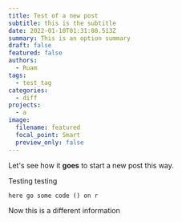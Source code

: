 ```yaml
---
title: Test of a new post
subtitle: this is the subtitle
date: 2022-01-10T01:31:08.513Z
summary: This is an option summary
draft: false
featured: false
authors:
  - Ruam
tags:
  - test_tag
categories:
  - diff
projects:
  - a
image:
  filename: featured
  focal_point: Smart
  preview_only: false
---
```

Let's see how it **goes** to start a new post this way. 



Testing testing

`here go some code () on r`

Now this is a different information